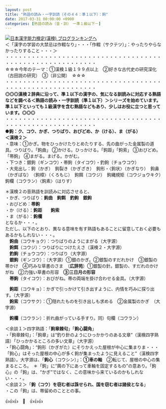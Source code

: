 ```yaml
---
layout: post
title: "熟語の読み・一字訓読（その４４：準１以下）：鉤"
date: 2017-03-31 00:00:00 +0900
categories: [熟語の読み（音・訓）　ー準１級以下－]
---
```


[![](/syuusyuu9701/assets/images/熟語の読み・一字訓読（その４４：準１以下）：鉤-br_c_3028_1.gif)](http://blog.with2.net/link.php?1659096:3028 "日本漢字能力検定(漢検) ブログランキングへ")[日本漢字能力検定(漢検) ブログランキングへ](http://blog.with2.net/link.php?1659096:3028)  
＜「漢字の学習の大禁忌は作輟なり」・・・「作輟（サクテツ）」：やったりやらなかったりすること・・・＞  
・・・・・・・・・・・・・・・・・・・・・・・・・・・・・・・・・・・・・・・・・・・・・・・・・・・・・・・・・  
☆☆☆今年のテーマ：①漢検１級１９９点以上　②好きな古代史の研究深化（古田説の研究）　③（非公開）　☆☆☆　　  
・・・・・・・・・・・・・・・・・・・・・・・・・・・・・・・・・・・・・・・・・・・・・・・・・・・・・・・・・  
**◎◎◎漢検２辞典に沿って、準１以下の漢字の、気になる訓読みに対応する熟語などを調べる＜熟語の読み・一字訓読（準１以下）＞シリーズを始めています。準１以下といっても１級漢字を含む熟語などもあり、少しはお役に立つと思っています。◎◎◎**  
・・・・・・・・・・・・・・・・・・・・・・・・・・・・・・・・・・・・・・・・・・・・・・・・・・・・・・・・・  
**●鉤：ク、コウ、かぎ、つりばり、おびどめ、か（ける）、ま（がる）**  
**＜漢検２＞**  
・意味：①かぎ。物をひっかけたりとめたりする、先の曲がった金属製の道具。つりばり。「鉤曲」 ②かける。ひっかける。「鉤距」「鉤索」 ③おびどめ。「帯鉤」 ④まがる。まげる。かがむ。  
・下つき：銀鉤（ギンコウ）・帯鉤（タイコウ）・釣鉤（チョウコウ）  
・大見出し：鉤（かぎ）　鉤裂き（かぎざき）　鉤形・〈鉤状〉（かぎなり）　鉤鼻（かぎばな）　〈鉤樟〉（くろもじ）　鉤餌（コウジ）　鉤縄規矩（コウジョウキク）　鉤欄（コウラン）〈鉤素〉（はりす）  
  
＊漢検２の音熟語を訓読みに対応させると、  
・かぎ、つりばり：**鉤曲　鉤餌　釣鉤　銀鉤**  
・おびどめ：**帯鉤**  
・か（ける）：**鉤距　　鉤索**　  
・ま（がる）：**鉤欄**  
となるか・・・。  
ただし、以下のとおり、異なる意味を有す熟語もあることに留意しておく必要もあるかもしれない・・・。  
　**鉤曲**（コウキョク）：つりばりのようにまがる（大字源）  
　**鉤餌**（コウジ）：つりばりにつけたえさ（漢検２・大字源）  
　**釣鉤**（チョウコウ）：つりばり（大字源）  
　**銀鉤**（ギンコウ）：（大字源）①銀のかぎ。②銀製のすだれかけ　③銀製の帯かけ　④巧みな草書のさま　（**広辞苑**）①銀製の針。銀製の、すだれのかけがね　②力強い草書の形容　**③三日月の形容**  
　**帯鉤**（タイコウ）：おびがね。帯の両端を掛け合わせる金具。（大字源）  
  
　**鉤距**（コウキョ）：かぎで引っかけて引き出すように、内情を巧みに探り出す。（大字源）  
　**鉤索**（コウサク）：①隠れたものを引き出しも求める　②金属製のかぎ　（大字源）  
  
　**鉤欄**（コウラン）：折れ曲がっている手すり。同）句欄（コウラン）  
  
＜余談１＞四字熟語：「**鉤章棘句**」「**鉤心闘角**」  
・「鉤章棘句」：「鉤章」は“釣り針のようにひっかかりのある文章”（漢検四字熟語）「ひっかかるところの多い文章」（大字源）  
・「鉤心闘角」：“鉤形（かぎがた）にそりかえった屋根が中心に集まりま・・・「鉤心」はそった屋根の中心が多く鉤が集まったように見えること”（漢検四字熟語）。大字源は、「**鉤心**（コウシン）」：**①車の軸**　②転じて、屋根の中心の集まるところ。　＊「鉤」に“輿の下にあって車軸を固定するもの”の意あり。「鉤心」の「鉤」は、“かぎ”ではなく、この意味から来ているのかもしれない・・・。  
＜余談２＞「**鉤（コウ）を窃む者は誅せられ、国を窃む者は諸侯となる**」  
・この「鉤」は、帯留めのこととの事。  
  
👍👍👍　🐔　👍👍👍  